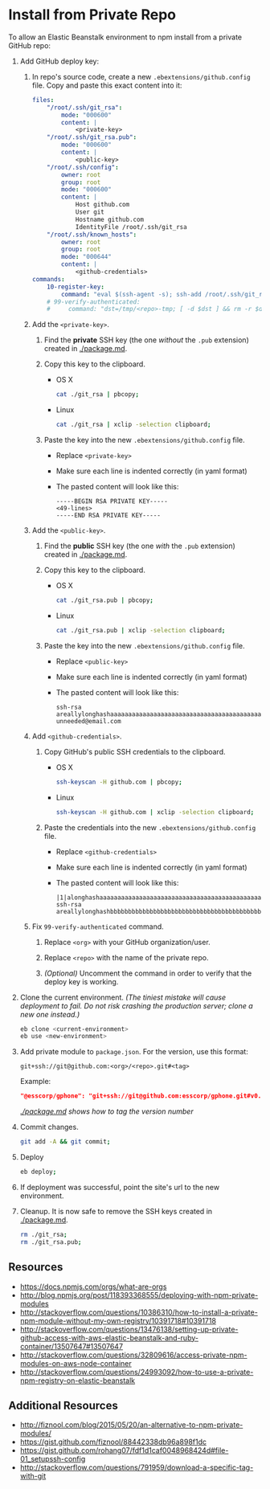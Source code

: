 # Install from Private Repo
To allow an Elastic Beanstalk environment to npm install from a private GitHub repo:

1. Add GitHub deploy key:

    1. In repo's source code, create a new `.ebextensions/github.config` file. Copy and paste this exact content into it:

        ```yaml
        files:
            "/root/.ssh/git_rsa":
                mode: "000600"
                content: |
                    <private-key>
            "/root/.ssh/git_rsa.pub":
                mode: "000600"
                content: |
                    <public-key>
            "/root/.ssh/config":
                owner: root
                group: root
                mode: "000600"
                content: |
                    Host github.com
                    User git
                    Hostname github.com
                    IdentityFile /root/.ssh/git_rsa
            "/root/.ssh/known_hosts":
                owner: root
                group: root
                mode: "000644"
                content: |
                    <github-credentials>
        commands:
            10-register-key:
                command: "eval $(ssh-agent -s); ssh-add /root/.ssh/git_rsa;"
            # 99-verify-authenticated:
            #     command: "dst=/tmp/<repo>-tmp; [ -d $dst ] && rm -r $dst; git clone 'git@github.com:<org>/<repo>.git' $dst;"
        ```

    2. Add the `<private-key>`.

        1. Find the **private** SSH key (the one *without* the `.pub` extension) created in [./package.md](./package.md).

        2. Copy this key to the clipboard.

            * OS X

                ```bash
                cat ./git_rsa | pbcopy;
                ```

            * Linux

                ```bash
                cat ./git_rsa | xclip -selection clipboard;
                ```

        3. Paste the key into the new `.ebextensions/github.config` file.
            * Replace `<private-key>`
            * Make sure each line is indented correctly (in yaml format)
            * The pasted content will look like this:

                ```text
                -----BEGIN RSA PRIVATE KEY-----
                <49-lines>
                -----END RSA PRIVATE KEY-----
                ```

    3. Add the `<public-key>`.

        1. Find the **public** SSH key (the one *with* the `.pub` extension) created in [./package.md](./package.md).

        2. Copy this key to the clipboard.

            * OS X

                ```bash
                cat ./git_rsa.pub | pbcopy;
                ```

            * Linux

                ```bash
                cat ./git_rsa.pub | xclip -selection clipboard;
                ```

        2. Paste the key into the new `.ebextensions/github.config` file.

            * Replace `<public-key>`

            * Make sure each line is indented correctly (in yaml format)

            * The pasted content will look like this:

                ```text
                ssh-rsa areallylonghashaaaaaaaaaaaaaaaaaaaaaaaaaaaaaaaaaaaaaaaaaaaaaaaaaaaaaaaaaaaaaaaaaaaaaaaaaaaaaaaaaaaaaaaaaaaaaaaaaaaaaaaaaaaaaaaaaaaaaaaaaaaaaaaaaaaaaaaaaaaaaaaaaaaaaaaaaaaaaaaaaaaaaaaaaaaaaaaaaaaaaaaaaaaaaaaaaaaaaaaaaaaaaaaaaaaaaaaaaaaaaaaaaaaaaaaaaaaaaaaaaaaaaaaaaaaaaaaaaaaaaaaaaaaaaaaaaaaaaaaaaaaaaaaaaaaaaaaaaaaaaaaaaaaaaaaaaaaaaaaaaaaaaaaaaaaaaaaaaaaaaaaaaaaaaaaaaaaaa unneeded@email.com
                ```

    4. Add `<github-credentials>`.

        1. Copy GitHub's public SSH credentials to the clipboard.

            * OS X

                ```bash
                ssh-keyscan -H github.com | pbcopy;
                ```

            * Linux

                ```bash
                ssh-keyscan -H github.com | xclip -selection clipboard;
                ```
        2. Paste the credentials into the new `.ebextensions/github.config` file.
            * Replace `<github-credentials>`
            * Make sure each line is indented correctly (in yaml format)
            * The pasted content will look like this:

                ```text
                |1|alonghashaaaaaaaaaaaaaaaaaaaaaaaaaaaaaaaaaaaaaaaaaaaaaaaa ssh-rsa areallylonghashbbbbbbbbbbbbbbbbbbbbbbbbbbbbbbbbbbbbbbbbbbbbbbbbbbbbbbbbbbbbbbbbbbbbbbbbbbbbbbbbbbbbbbbbbbbbbbbbbbbbbbbbbbbbbbbbbbbbbbbbbbbbbbbbbbbbbbbbbbbbbbbbbbbbbbbbbbbbbbbbbbbbbbbbbbbbbbbbbbbbbbbbbbbbbbbbbbbbbbbbbbbbbbbbbbbbbbbbbbbbbbbbbbbbbbbbbbbbbbbbbbbbbbbbbbbbbbbbbbbbbbbbbbbbbbbbbbbbbbbbbbbbbbbbbbbbbbbbbbbbbbbbbbbbbbbbbbbbbbbbbbbbbbbbbbbbbbbbbbbbbbbbbbbbbbbbbbbbb
                ```

    5. Fix `99-verify-authenticated` command.

        1. Replace `<org>` with your GitHub organization/user.

        2. Replace `<repo>` with the name of the private repo.

        3. *(Optional)* Uncomment the command in order to verify that the deploy key is working.

2. Clone the current environment. *(The tiniest mistake will cause deployment to fail. Do not risk crashing the production server; clone a new one instead.)*

    ```bash
    eb clone <current-environment>
    eb use <new-environment>
    ```

3. Add private module to `package.json`. For the version, use this format:

    ```text
    git+ssh://git@github.com:<org>/<repo>.git#<tag>
    ```

    Example:

    ```json
    "@esscorp/gphone": "git+ssh://git@github.com:esscorp/gphone.git#v0.0.9",
    ```

    *[./package.md](./package.md) shows how to tag the version number*

4. Commit changes.

    ```bash
    git add -A && git commit;
    ```

5. Deploy

    ```bash
    eb deploy;
    ```

6. If deployment was successful, point the site's url to the new environment.

7. Cleanup. It is now safe to remove the SSH keys created in [./package.md](./package.md).

    ```bash
    rm ./git_rsa;
    rm ./git_rsa.pub;
    ```

## Resources
* https://docs.npmjs.com/orgs/what-are-orgs
* http://blog.npmjs.org/post/118393368555/deploying-with-npm-private-modules
* http://stackoverflow.com/questions/10386310/how-to-install-a-private-npm-module-without-my-own-registry/10391718#10391718
* http://stackoverflow.com/questions/13476138/setting-up-private-github-access-with-aws-elastic-beanstalk-and-ruby-container/13507647#13507647
* http://stackoverflow.com/questions/32809616/access-private-npm-modules-on-aws-node-container
* http://stackoverflow.com/questions/24993092/how-to-use-a-private-npm-registry-on-elastic-beanstalk

## Additional Resources
* http://fiznool.com/blog/2015/05/20/an-alternative-to-npm-private-modules/
* https://gist.github.com/fiznool/88442338db96a898f1dc
* https://gist.github.com/rohang07/fdf1d1caf0048968424d#file-01_setupssh-config
* http://stackoverflow.com/questions/791959/download-a-specific-tag-with-git

